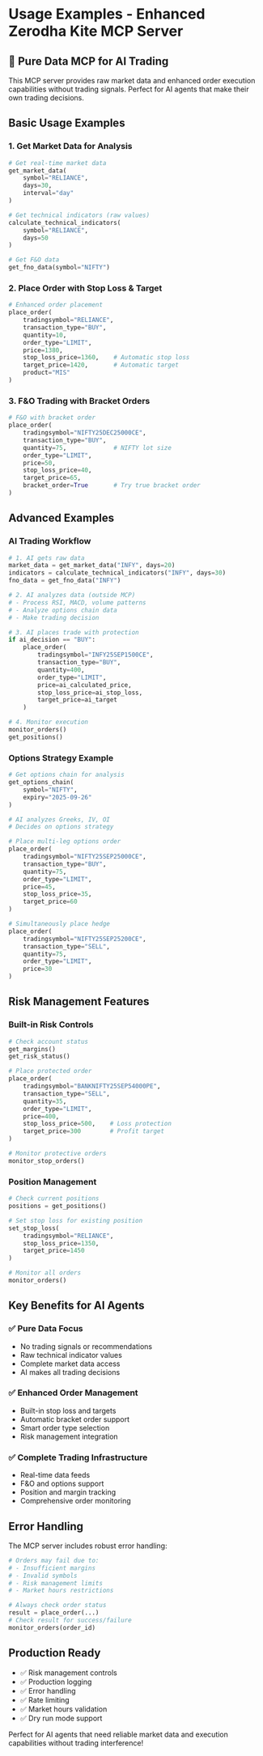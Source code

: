 # Usage Examples - Enhanced Zerodha Kite MCP Server

## 🎯 Pure Data MCP for AI Trading

This MCP server provides raw market data and enhanced order execution capabilities without trading signals. Perfect for AI agents that make their own trading decisions.

## Basic Usage Examples

### 1. Get Market Data for Analysis

```python
# Get real-time market data
get_market_data(
    symbol="RELIANCE",
    days=30,
    interval="day"
)

# Get technical indicators (raw values)
calculate_technical_indicators(
    symbol="RELIANCE",
    days=50
)

# Get F&O data
get_fno_data(symbol="NIFTY")
```

### 2. Place Order with Stop Loss & Target

```python
# Enhanced order placement
place_order(
    tradingsymbol="RELIANCE",
    transaction_type="BUY",
    quantity=10,
    order_type="LIMIT",
    price=1380,
    stop_loss_price=1360,    # Automatic stop loss
    target_price=1420,       # Automatic target
    product="MIS"
)
```

### 3. F&O Trading with Bracket Orders

```python
# F&O with bracket order
place_order(
    tradingsymbol="NIFTY25DEC25000CE",
    transaction_type="BUY", 
    quantity=75,             # NIFTY lot size
    order_type="LIMIT",
    price=50,
    stop_loss_price=40,
    target_price=65,
    bracket_order=True       # Try true bracket order
)
```

## Advanced Examples

### AI Trading Workflow

```python
# 1. AI gets raw data
market_data = get_market_data("INFY", days=20)
indicators = calculate_technical_indicators("INFY", days=30)
fno_data = get_fno_data("INFY")

# 2. AI analyzes data (outside MCP)
# - Process RSI, MACD, volume patterns
# - Analyze options chain data
# - Make trading decision

# 3. AI places trade with protection
if ai_decision == "BUY":
    place_order(
        tradingsymbol="INFY25SEP1500CE",
        transaction_type="BUY",
        quantity=400,
        order_type="LIMIT", 
        price=ai_calculated_price,
        stop_loss_price=ai_stop_loss,
        target_price=ai_target
    )

# 4. Monitor execution
monitor_orders()
get_positions()
```

### Options Strategy Example

```python
# Get options chain for analysis
get_options_chain(
    symbol="NIFTY",
    expiry="2025-09-26"
)

# AI analyzes Greeks, IV, OI
# Decides on options strategy

# Place multi-leg options order
place_order(
    tradingsymbol="NIFTY25SEP25000CE",
    transaction_type="BUY",
    quantity=75,
    order_type="LIMIT",
    price=45,
    stop_loss_price=35,
    target_price=60
)

# Simultaneously place hedge
place_order(
    tradingsymbol="NIFTY25SEP25200CE", 
    transaction_type="SELL",
    quantity=75,
    order_type="LIMIT",
    price=30
)
```

## Risk Management Features

### Built-in Risk Controls

```python
# Check account status
get_margins()
get_risk_status()

# Place protected order
place_order(
    tradingsymbol="BANKNIFTY25SEP54000PE",
    transaction_type="SELL",
    quantity=35,
    order_type="LIMIT",
    price=400,
    stop_loss_price=500,    # Loss protection
    target_price=300        # Profit target
)

# Monitor protective orders
monitor_stop_orders()
```

### Position Management

```python
# Check current positions
positions = get_positions()

# Set stop loss for existing position
set_stop_loss(
    tradingsymbol="RELIANCE",
    stop_loss_price=1350,
    target_price=1450
)

# Monitor all orders
monitor_orders()
```

## Key Benefits for AI Agents

### ✅ Pure Data Focus
- No trading signals or recommendations
- Raw technical indicator values
- Complete market data access
- AI makes all trading decisions

### ✅ Enhanced Order Management
- Built-in stop loss and targets
- Automatic bracket order support
- Smart order type selection
- Risk management integration

### ✅ Complete Trading Infrastructure
- Real-time data feeds
- F&O and options support
- Position and margin tracking
- Comprehensive order monitoring

## Error Handling

The MCP server includes robust error handling:

```python
# Orders may fail due to:
# - Insufficient margins
# - Invalid symbols
# - Risk management limits
# - Market hours restrictions

# Always check order status
result = place_order(...)
# Check result for success/failure
monitor_orders(order_id)
```

## Production Ready

- ✅ Risk management controls
- ✅ Production logging
- ✅ Error handling
- ✅ Rate limiting
- ✅ Market hours validation
- ✅ Dry run mode support

Perfect for AI agents that need reliable market data and execution capabilities without trading interference!


